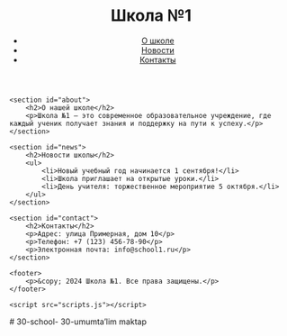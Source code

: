 <!DOCTYPE html>
<html lang="ru">
<head>
    <meta charset="UTF-8">
    <meta name="viewport" content="width=device-width, initial-scale=1.0">
    <title>Школа №1</title>
    <link rel="stylesheet" href="styles.css">
</head>
<body>
    <header>
        <div class="logo">
            <h1>Школа №1</h1>
        </div>
        <nav>
            <ul>
                <li><a href="#about">О школе</a></li>
                <li><a href="#news">Новости</a></li>
                <li><a href="#contact">Контакты</a></li>
            </ul>
        </nav>
    </header>
    
    <section id="about">
        <h2>О нашей школе</h2>
        <p>Школа №1 — это современное образовательное учреждение, где каждый ученик получает знания и поддержку на пути к успеху.</p>
    </section>
    
    <section id="news">
        <h2>Новости школы</h2>
        <ul>
            <li>Новый учебный год начинается 1 сентября!</li>
            <li>Школа приглашает на открытые уроки.</li>
            <li>День учителя: торжественное мероприятие 5 октября.</li>
        </ul>
    </section>

    <section id="contact">
        <h2>Контакты</h2>
        <p>Адрес: улица Примерная, дом 10</p>
        <p>Телефон: +7 (123) 456-78-90</p>
        <p>Электронная почта: info@school1.ru</p>
    </section>
    
    <footer>
        <p>&copy; 2024 Школа №1. Все права защищены.</p>
    </footer>

    <script src="scripts.js"></script>
</body>
</html># 30-school-
30-umumta’lim maktap

